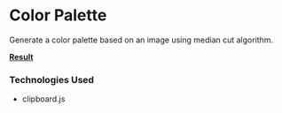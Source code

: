 # Color Palette
Generate a color palette based on an image using median cut algorithm.

**[Result](https://www.edwardwibowo.com/color-palette)**

### Technologies Used
* clipboard.js